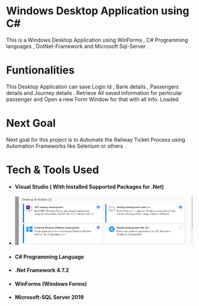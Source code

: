 # Windows Desktop Application using C#
This is a Windows Desktop Application using WinForms ,  C# Programming languages , DotNet-Framework and Microsoft Sql-Server .

# Funtionalities
This Desktop Application can save Login Id , Bank details , Passengers details and Journey details .
Retrieve All saved information for perticular passenger and Open a new Form Window for that with all Info. Loaded

# Next Goal
Next goal for this project is to Automate the Railway Ticket Process using Automation Frameworks like Selenium or others .

# Tech & Tools Used
* #### Visual Studio ( With Installed Supported Packages for .Net)
* ![](need_to_install.png)

* #### C# Programming Language

* #### .Net Framework 4.7.2

* #### WinForms (Windows Forms)

* #### Microsoft-SQL Server 2019
